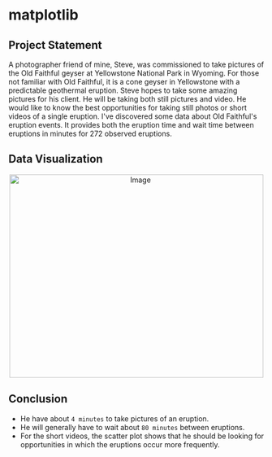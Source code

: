 # matplotlib

## Project Statement

A photographer friend of mine, Steve, was commissioned to take pictures of the Old Faithful geyser at Yellowstone National Park in Wyoming. For those not familiar with Old Faithful, it is a cone geyser in Yellowstone with a predictable geothermal eruption. Steve hopes to take some amazing pictures for his client. He will be taking both still pictures and video. He would like to know the best opportunities for taking still photos or short videos of a single eruption. I've discovered some data about Old Faithful's eruption events. It provides both the eruption time and wait time between eruptions in minutes for 272 observed eruptions.

## Data Visualization

<p align="center">
    <img src="https://mittalhimanshu151.000webhostapp.com/Images/matplotlib/project.png" 
         alt="Image"
         width="500" height="400"/>
</p>

## Conclusion

* He have about `4 minutes` to take pictures of an eruption.
* He will generally have to wait about `80 minutes` between eruptions.
* For the short videos, the scatter plot shows that he should be looking for opportunities in which the eruptions occur more frequently.